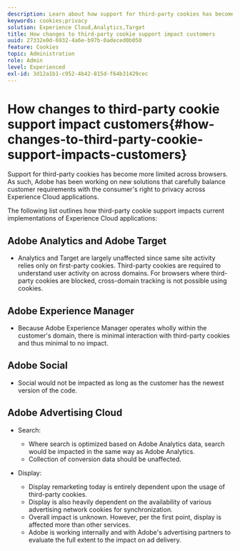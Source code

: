 ```yaml
---
description: Learn about how support for third-party cookies has become increasingly limited across browsers.
keywords: cookies;privacy
solution: Experience Cloud,Analytics,Target
title: How changes to third-party cookie support impact customers 
uuid: 27332e0d-6932-4a6e-b97b-0adeced0b050
feature: Cookies
topic: Administration
role: Admin
level: Experienced
exl-id: 3d12a1b1-c952-4b42-815d-f64b31429cec
---
```

# How changes to third-party cookie support impact customers{#how-changes-to-third-party-cookie-support-impacts-customers}

Support for third-party cookies has become more limited across browsers. As such, Adobe has been working on new solutions that carefully balance customer requirements with the consumer's right to privacy across Experience Cloud applications.

The following list outlines how third-party cookie support impacts current implementations of Experience Cloud applications:

## Adobe Analytics and Adobe Target

* Analytics and Target are largely unaffected since same site activity relies only on first-party cookies. Third-party cookies are required to understand user activity on across domains. For browsers where third-party cookies are blocked, cross-domain tracking is not possible using cookies.

## Adobe Experience Manager

* Because Adobe Experience Manager operates wholly within the customer's domain, there is minimal interaction with third-party cookies and thus minimal to no impact.

## Adobe Social

* Social would not be impacted as long as the customer has the newest ver­sion of the code.

## Adobe Advertising Cloud

* Search:

  * Where search is optimized based on Adobe Analytics data, search would be impacted in the same way as Adobe Analytics.
  * Collection of conversion data should be unaffected.

* Display:

  * Display remarketing today is entirely dependent upon the usage of third-party cookies.
  * Display is also heavily dependent on the availability of various advertising network cookies for synchronization.
  * Overall impact is unknown. However, per the first point, display is affected more than other services.
  * Adobe is working internally and with Adobe's advertising partners to evaluate the full extent to the impact on ad delivery.
